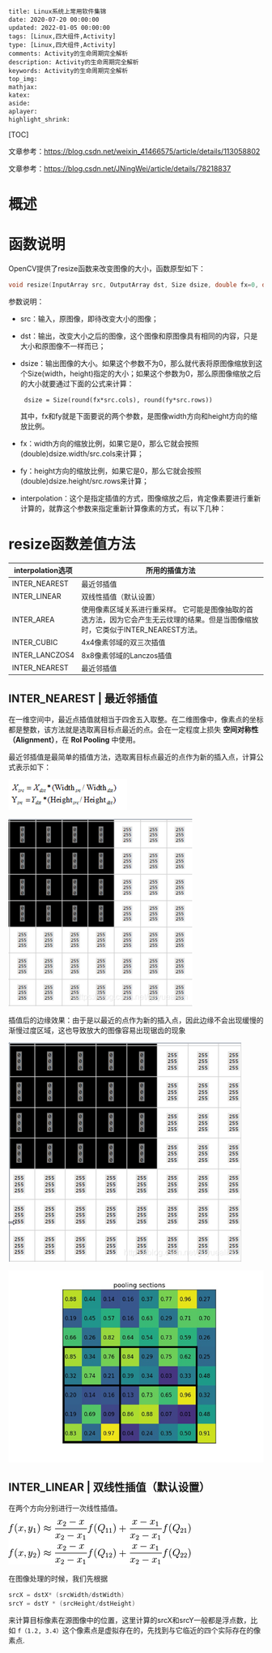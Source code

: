 ```
title: Linux系统上常用软件集锦
date: 2020-07-20 00:00:00
updated: 2022-01-05 00:00:00
tags: [Linux,四大组件,Activity]
type: [Linux,四大组件,Activity]
comments: Activity的生命周期完全解析
description: Activity的生命周期完全解析
keywords: Activity的生命周期完全解析
top_img:
mathjax:
katex:
aside:
aplayer:
highlight_shrink:
```

[TOC]







文章参考：https://blog.csdn.net/weixin_41466575/article/details/113058802

文章参考：https://blog.csdn.net/JNingWei/article/details/78218837

# 概述



# 函数说明

OpenCV提供了resize函数来改变图像的大小，函数原型如下：

```c++
void resize(InputArray src, OutputArray dst, Size dsize, double fx=0, double fy=0, int interpolation=INTER_LINEAR );
```

参数说明：

- src：输入，原图像，即待改变大小的图像；

- dst：输出，改变大小之后的图像，这个图像和原图像具有相同的内容，只是大小和原图像不一样而已；

- dsize：输出图像的大小。如果这个参数不为0，那么就代表将原图像缩放到这个Size(width，height)指定的大小；如果这个参数为0，那么原图像缩放之后的大小就要通过下面的公式来计算：

  ```
   dsize = Size(round(fx*src.cols), round(fy*src.rows))
  ```

  其中，fx和fy就是下面要说的两个参数，是图像width方向和height方向的缩放比例。

- fx：width方向的缩放比例，如果它是0，那么它就会按照(double)dsize.width/src.cols来计算；

- fy：height方向的缩放比例，如果它是0，那么它就会按照(double)dsize.height/src.rows来计算；

- interpolation：这个是指定插值的方式，图像缩放之后，肯定像素要进行重新计算的，就靠这个参数来指定重新计算像素的方式，有以下几种：





# resize函数差值方法



| interpolation选项 | 所用的插值方法                                               |
| ----------------- | ------------------------------------------------------------ |
| INTER_NEAREST     | 最近邻插值                                                   |
| INTER_LINEAR      | 双线性插值（默认设置）                                       |
| INTER_AREA        | 使用像素区域关系进行重采样。 它可能是图像抽取的首选方法，因为它会产生无云纹理的结果。但是当图像缩放时，它类似于INTER_NEAREST方法。 |
| INTER_CUBIC       | 4x4像素邻域的双三次插值                                      |
| INTER_LANCZOS4    | 8x8像素邻域的Lanczos插值                                     |
| INTER_NEAREST     | 最近邻插值                                                   |



## 	INTER_NEAREST | 最近邻插值

在一维空间中，最近点插值就相当于四舍五入取整。在二维图像中，像素点的坐标都是整数，该方法就是选取离目标点最近的点。会在一定程度上损失 **空间对称性（Alignment）**，在 **RoI Pooling** 中使用。

 最近邻插值是最简单的插值方法，选取离目标点最近的点作为新的插入点，计算公式表示如下：

![img](images/02.OpenCV%E4%B9%8BResize%E5%87%BD%E6%95%B0%E5%AD%A6%E4%B9%A0/20181219155358116.png)

![img](images/02.OpenCV%E4%B9%8BResize%E5%87%BD%E6%95%B0%E5%AD%A6%E4%B9%A0/watermark,type_ZmFuZ3poZW5naGVpdGk,shadow_10,text_aHR0cHM6Ly9ibG9nLmNzZG4ubmV0L2d1eXVlYWxpYW4=,size_16,color_FFFFFF,t_70.png)



插值后的边缘效果：由于是以最近的点作为新的插入点，因此边缘不会出现缓慢的渐慢过度区域，这也导致放大的图像容易出现锯齿的现象



![img](images/02.OpenCV%E4%B9%8BResize%E5%87%BD%E6%95%B0%E5%AD%A6%E4%B9%A0/watermark,type_ZmFuZ3poZW5naGVpdGk,shadow_10,text_aHR0cHM6Ly9ibG9nLmNzZG4ubmV0L2d1eXVlYWxpYW4=,size_16,color_FFFFFF,t_70-20220804145442059.png)



![img](images/02.OpenCV%E4%B9%8BResize%E5%87%BD%E6%95%B0%E5%AD%A6%E4%B9%A0/format,png.png)

## INTER_LINEAR | 双线性插值（默认设置）

在两个方向分别进行一次线性插值。

![img](images/02.OpenCV%E4%B9%8BResize%E5%87%BD%E6%95%B0%E5%AD%A6%E4%B9%A0/format,png-20220804144531362.png)

 在图像处理的时候，我们先根据

```c++
srcX = dstX* (srcWidth/dstWidth)
srcY = dstY * (srcHeight/dstHeight)
```

来计算目标像素在源图像中的位置，这里计算的srcX和srcY一般都是浮点数，比如 `f（1.2, 3.4）`这个像素点是虚拟存在的，先找到与它临近的四个实际存在的像素点.





